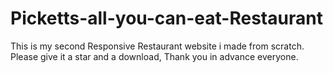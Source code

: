 # Picketts-all-you-can-eat-Restaurant
This is my second Responsive Restaurant website i made from scratch.
Please give it a star and a download, Thank you in advance everyone.
